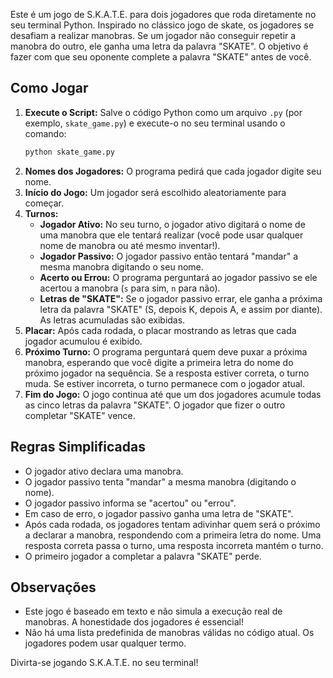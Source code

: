 Este é um jogo de S.K.A.T.E. para dois jogadores que roda diretamente no seu terminal Python. Inspirado no clássico jogo de skate, os jogadores se desafiam a realizar manobras. Se um jogador não conseguir repetir a manobra do outro, ele ganha uma letra da palavra "SKATE". O objetivo é fazer com que seu oponente complete a palavra "SKATE" antes de você.

## Como Jogar

1.  **Execute o Script:** Salve o código Python como um arquivo `.py` (por exemplo, `skate_game.py`) e execute-o no seu terminal usando o comando:
    ```bash
    python skate_game.py
    ```
2.  **Nomes dos Jogadores:** O programa pedirá que cada jogador digite seu nome.
3.  **Início do Jogo:** Um jogador será escolhido aleatoriamente para começar.
4.  **Turnos:**
    * **Jogador Ativo:** No seu turno, o jogador ativo digitará o nome de uma manobra que ele tentará realizar (você pode usar qualquer nome de manobra ou até mesmo inventar!).
    * **Jogador Passivo:** O jogador passivo então tentará "mandar" a mesma manobra digitando o seu nome.
    * **Acerto ou Errou:** O programa perguntará ao jogador passivo se ele acertou a manobra (`s` para sim, `n` para não).
    * **Letras de "SKATE":** Se o jogador passivo errar, ele ganha a próxima letra da palavra "SKATE" (S, depois K, depois A, e assim por diante). As letras acumuladas são exibidas.
5.  **Placar:** Após cada rodada, o placar mostrando as letras que cada jogador acumulou é exibido.
6.  **Próximo Turno:** O programa perguntará quem deve puxar a próxima manobra, esperando que você digite a primeira letra do nome do próximo jogador na sequência. Se a resposta estiver correta, o turno muda. Se estiver incorreta, o turno permanece com o jogador atual.
7.  **Fim do Jogo:** O jogo continua até que um dos jogadores acumule todas as cinco letras da palavra "SKATE". O jogador que fizer o outro completar "SKATE" vence.

## Regras Simplificadas

* O jogador ativo declara uma manobra.
* O jogador passivo tenta "mandar" a mesma manobra (digitando o nome).
* O jogador passivo informa se "acertou" ou "errou".
* Em caso de erro, o jogador passivo ganha uma letra de "SKATE".
* Após cada rodada, os jogadores tentam adivinhar quem será o próximo a declarar a manobra, respondendo com a primeira letra do nome. Uma resposta correta passa o turno, uma resposta incorreta mantém o turno.
* O primeiro jogador a completar a palavra "SKATE" perde.

## Observações

* Este jogo é baseado em texto e não simula a execução real de manobras. A honestidade dos jogadores é essencial!
* Não há uma lista predefinida de manobras válidas no código atual. Os jogadores podem usar qualquer termo.

Divirta-se jogando S.K.A.T.E. no seu terminal!

